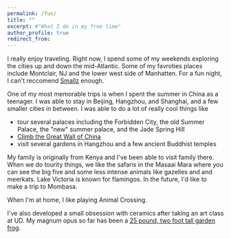 ```yaml
---
permalink: /fun/
title: ""
excerpt: #"What I do in my free time"
author_profile: true
redirect_from: 
---
```


I really enjoy traveling. Right now, I spend some of my weekends exploring the cities up and down the mid-Atlantic. Some of my favroties places include Montclair, NJ and the lower west side of Manhatten. For a fun night, I can't reccomend [Smallz](https://www.smallslive.com/) enough. 

One of my most memorable trips is when I spent the summer in China as a teenager. I was able to stay in Beijing, Hangzhou, and Shanghai, and a few smaller cities in between. I was able to do a lot of really cool things like
* tour several palaces including the Forbidden City, the old Summer Palace, the "new" summer palace, and the Jade Spring Hill
* [Climb the Great Wall of China](http://mmayako.github.io\files\ChinaGreatWall.JPG")
* visit several gardens in Hangzhou and a few ancient Buddhist temples 

My family is originally from Kenya and I've been able to visit family there. When we do tourity things, we like the safaris in the Masaai Mara where you can see the big five and some less intense animals like gazelles and and meerkats. Lake Victoria is known for flamingos. In the future, I'd like to make a trip to Mombasa. 

When I'm at home, I like playing Animal Crossing. 

I've also developed a small obsession with ceramics after taking an art class at UD. My magnum opus so far has been a [25 pound, two foot tall garden frog](http://mmayako.github.io/files/CereamicsFrog3.jpg). 